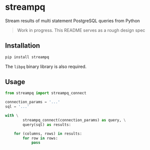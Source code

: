 # streampq

Stream results of multi statement PostgreSQL queries from Python

> Work in progress. This README serves as a rough design spec


## Installation

```bash
pip install streampq
```

The `libpq` binary library is also required.


## Usage

```python
from streampq import streampq_connect

connection_params = '...'
sql = '...'

with \
        streampq_connect(connection_params) as query, \
        query(sql) as results:

    for (columns, rows) in results:
        for row in rows:
            pass
```
